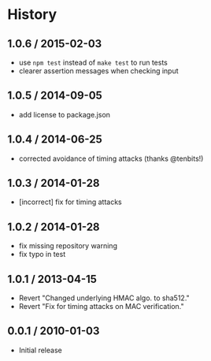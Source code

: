# History

## 1.0.6 / 2015-02-03

* use `npm test` instead of `make test` to run tests
* clearer assertion messages when checking input

## 1.0.5 / 2014-09-05

* add license to package.json

## 1.0.4 / 2014-06-25

* corrected avoidance of timing attacks \(thanks @tenbits!\)

## 1.0.3 / 2014-01-28

* \[incorrect\] fix for timing attacks

## 1.0.2 / 2014-01-28

* fix missing repository warning
* fix typo in test

## 1.0.1 / 2013-04-15

* Revert "Changed underlying HMAC algo. to sha512."
* Revert "Fix for timing attacks on MAC verification."

## 0.0.1 / 2010-01-03

* Initial release

